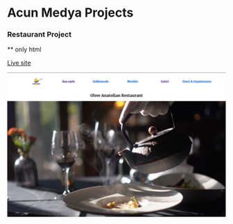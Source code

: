 # Acun Medya Projects

### Restaurant Project

\*\* only html

[Live site](https://restaurant-dova.netlify.app/)

![](images/restaurant-html.png)
